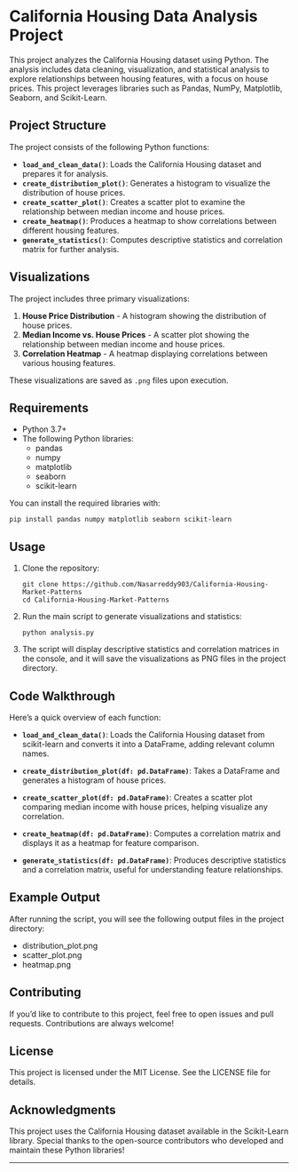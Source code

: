 # California Housing Data Analysis Project

This project analyzes the California Housing dataset using Python. The analysis includes data cleaning, visualization, and statistical analysis to explore relationships between housing features, with a focus on house prices. This project leverages libraries such as Pandas, NumPy, Matplotlib, Seaborn, and Scikit-Learn.

## Project Structure

The project consists of the following Python functions:
- **`load_and_clean_data()`**: Loads the California Housing dataset and prepares it for analysis.
- **`create_distribution_plot()`**: Generates a histogram to visualize the distribution of house prices.
- **`create_scatter_plot()`**: Creates a scatter plot to examine the relationship between median income and house prices.
- **`create_heatmap()`**: Produces a heatmap to show correlations between different housing features.
- **`generate_statistics()`**: Computes descriptive statistics and correlation matrix for further analysis.

## Visualizations

The project includes three primary visualizations:
1. **House Price Distribution** - A histogram showing the distribution of house prices.
2. **Median Income vs. House Prices** - A scatter plot showing the relationship between median income and house prices.
3. **Correlation Heatmap** - A heatmap displaying correlations between various housing features.

These visualizations are saved as `.png` files upon execution.

## Requirements

- Python 3.7+
- The following Python libraries:
  - pandas
  - numpy
  - matplotlib
  - seaborn
  - scikit-learn

You can install the required libraries with:

    pip install pandas numpy matplotlib seaborn scikit-learn

## Usage

1. Clone the repository:
   
       git clone https://github.com/Nasarreddy903/California-Housing-Market-Patterns
       cd California-Housing-Market-Patterns

2. Run the main script to generate visualizations and statistics:
   
       python analysis.py

3. The script will display descriptive statistics and correlation matrices in the console, and it will save the visualizations as PNG files in the project directory.

## Code Walkthrough

Here’s a quick overview of each function:

- **`load_and_clean_data()`**: Loads the California Housing dataset from scikit-learn and converts it into a DataFrame, adding relevant column names.
  
- **`create_distribution_plot(df: pd.DataFrame)`**: Takes a DataFrame and generates a histogram of house prices.
  
- **`create_scatter_plot(df: pd.DataFrame)`**: Creates a scatter plot comparing median income with house prices, helping visualize any correlation.
  
- **`create_heatmap(df: pd.DataFrame)`**: Computes a correlation matrix and displays it as a heatmap for feature comparison.
  
- **`generate_statistics(df: pd.DataFrame)`**: Produces descriptive statistics and a correlation matrix, useful for understanding feature relationships.

## Example Output

After running the script, you will see the following output files in the project directory:
- distribution_plot.png
- scatter_plot.png
- heatmap.png

## Contributing

If you’d like to contribute to this project, feel free to open issues and pull requests. Contributions are always welcome!

## License

This project is licensed under the MIT License. See the LICENSE file for details.

## Acknowledgments

This project uses the California Housing dataset available in the Scikit-Learn library. Special thanks to the open-source contributors who developed and maintain these Python libraries!

---
